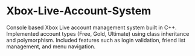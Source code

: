 # Xbox-Live-Account-System
Console based Xbox Live account management system built in C++. Implemented account types (Free, Gold, Ultimate) using class inheritance and polymorphism. Included features such as login validation, friend list management, and menu navigation.
